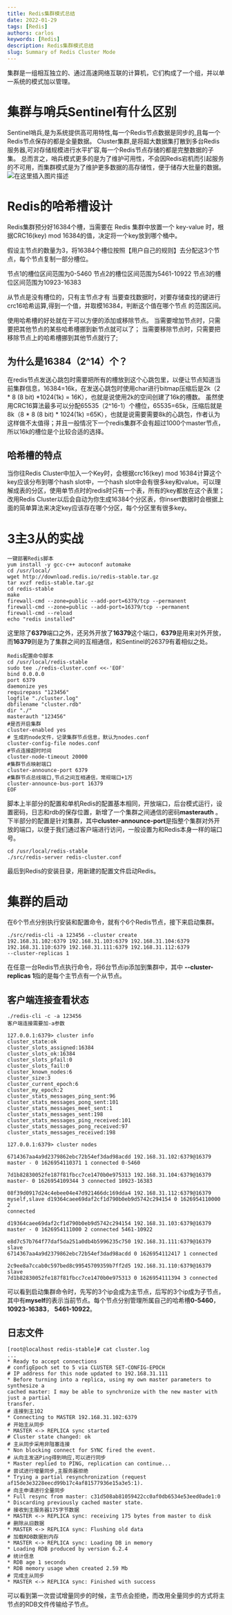 ```yaml
---
title: Redis集群模式总结
date: 2022-01-29
tags: [Redis]
authors: carlos
keywords: [Redis]
description: Redis集群模式总结
slug: Summary of Redis Cluster Mode
---
```


集群是一组相互独立的、通过高速网络互联的计算机，它们构成了一个组，并以单一系统的模式加以管理。
<!-- truncate -->

# 集群与哨兵Sentinel有什么区别
Sentinel哨兵,是为系统提供高可用特性,每一个Redis节点数据是同步的,且每一个Redis节点保存的都是全量数据。
Cluster集群,是将超大数据集打散到多台Redis服务器,可对存储规模进行水平扩容,每一个Redis节点存储的都是完整数据的子集。
总而言之，哨兵模式更多的是为了维护可用性，不会因Redis宕机而引起服务的不可用，而集群模式是为了维护更多数据的高存储性，便于储存大批量的数据。
![在这里插入图片描述](https://img-blog.csdnimg.cn/35e3806bfaca450dbc2b01d16b0539cc.png?x-oss-process=image/watermark,type_d3F5LXplbmhlaQ,shadow_50,text_Q1NETiBA5YaN6KeBIOeQhuaDsw==,size_20,color_FFFFFF,t_70,g_se,x_16)
# Redis的哈希槽设计
Redis集群预分好16384个槽，当需要在 Redis 集群中放置一个 key-value 时，根据CRC16(key) mod 16384的值，决定将一个key放到哪个桶中。

假设主节点的数量为3，将16384个槽位按照【用户自己的规则】去分配这3个节点，每个节点复制一部分槽位。

节点1的槽位区间范围为0-5460
节点2的槽位区间范围为5461-10922
节点3的槽位区间范围为10923-16383

从节点是没有槽位的，只有主节点才有
当要查找数据时，对要存储查找的键进行crc16哈希运算,得到一个值，并取模16384，判断这个值在哪个节点
的范围区间。

使用哈希槽的好处就在于可以方便的添加或移除节点。
当需要增加节点时，只需要把其他节点的某些哈希槽挪到新节点就可以了；
当需要移除节点时，只需要把移除节点上的哈希槽挪到其他节点就行了;
## 为什么是16384（2^14）个？
在redis节点发送心跳包时需要把所有的槽放到这个心跳包里，以便让节点知道当前集群信息，16384=16k，在发送心跳包时使用char进行bitmap压缩后是2k（2 * 8 (8 bit) *1024(1k) = 16K），也就是说使用2k的空间创建了16k的槽数。
虽然使用CRC16算法最多可以分配65535（2^16-1）个槽位，65535=65k，压缩后就是8k（8 * 8 (8 bit) * 1024(1k) =65K），也就是说需要需要8k的心跳包，作者认为这样做不太值得；并且一般情况下一个redis集群不会有超过1000个master节点，所以16k的槽位是个比较合适的选择。
## 哈希槽的特点
当你往Redis Cluster中加入一个Key时，会根据crc16(key) mod 16384计算这个key应该分布到哪个hash slot中，一个hash slot中会有很多key和value。可以理解成表的分区，使用单节点时的redis时只有一个表，所有的key都放在这个表里；改用Redis Cluster以后会自动为你生成16384个分区表，你insert数据时会根据上面的简单算法来决定key应该存在哪个分区，每个分区里有很多key。

# 3主3从的实战

```
一键部署Redis脚本
yum install -y gcc-c++ autoconf automake
cd /usr/local/
wget http://download.redis.io/redis-stable.tar.gz
tar xvzf redis-stable.tar.gz
cd redis-stable
make
firewall-cmd --zone=public --add-port=6379/tcp --permanent
firewall-cmd --zone=public --add-port=16379/tcp --permanent
firewall-cmd --reload
echo "redis installed"
```
这里除了**6379**端口之外，还另外开放了**16379**这个端口，**6379**是用来对外开放，而**16379**则是为了集群之间的互相通信，和Sentinel的26379有着相似之处。

```
Redis配置命令脚本
cd /usr/local/redis-stable
sudo tee ./redis-cluster.conf <<-'EOF'
bind 0.0.0.0
port 6379
daemonize yes
requirepass "123456"
logfile "./cluster.log"
dbfilename "cluster.rdb"
dir "./"
masterauth "123456"
#是否开启集群
cluster-enabled yes
# 生成的node文件，记录集群节点信息，默认为nodes.conf
cluster-config-file nodes.conf
#节点连接超时时间
cluster-node-timeout 20000
#集群节点映射端口
cluster-announce-port 6379
#集群节点总线端口,节点之间互相通信，常规端口+1万
cluster-announce-bus-port 16379
EOF
```
脚本上半部分的配置和单机Redis的配置基本相同，开放端口，后台模式运行，设置密码，日志和rdb的保存位置，新增了一个集群之间通信的密码**masterauth** 。
下半部分的配置是针对集群，其中**cluster-announce-port**是指整个集群对外开放的端口，以便于我们通过客户端进行访问，一般设置为和Redis本身一样的端口号。

```
cd /usr/local/redis-stable
./src/redis-server redis-cluster.conf
```
最后到Redis的安装目录，用新建的配置文件启动Redis。

# 集群的启动
在6个节点分别执行安装和配置命令，就有个6个Redis节点，接下来启动集群。

```
./src/redis-cli -a 123456 --cluster create 
192.168.31.102:6379 192.168.31.103:6379 192.168.31.104:6379
192.168.31.110:6379 192.168.31.111:6379 192.168.31.112:6379
--cluster-replicas 1
```
在任意一台Redis节点执行命令，将6台节点ip添加到集群中，其中 **--cluster-replicas 1**指的是每个主节点有一个从节点。

## 客户端连接查看状态

```
./redis-cli -c -a 123456 
客户端连接需要加-a参数
```

```
127.0.0.1:6379> cluster info
cluster_state:ok
cluster_slots_assigned:16384
cluster_slots_ok:16384
cluster_slots_pfail:0
cluster_slots_fail:0
cluster_known_nodes:6
cluster_size:3
cluster_current_epoch:6
cluster_my_epoch:2
cluster_stats_messages_ping_sent:96
cluster_stats_messages_pong_sent:101
cluster_stats_messages_meet_sent:1
cluster_stats_messages_sent:198
cluster_stats_messages_ping_received:101
cluster_stats_messages_pong_received:97
cluster_stats_messages_received:198

127.0.0.1:6379> cluster nodes

6714367aa4a9d2379862ebc72b54ef3dad98acdd 192.168.31.102:6379@16379
master - 0 1626954110371 1 connected 0-5460

7d1b82830052fe187f81fbcc7ce1470b0e975313 192.168.31.104:6379@16379
master- 0 1626954109344 3 connected 10923-16383

08f39d0917d24c4ebee04e47d921466dc169dda4 192.168.31.112:6379@16379
myself,slave d19364caee69daf2cf1d790b0eb9d5742c294154 0 1626954110000 2
connected

d19364caee69daf2cf1d790b0eb9d5742c294154 192.168.31.103:6379@16379
master - 0 1626954111000 2 connected 5461-10922

e8d7c57b764f77daf5da251a0db4b5996235c750 192.168.31.111:6379@16379 slave
6714367aa4a9d2379862ebc72b54ef3dad98acdd 0 1626954112417 1 connected

2c9ee8a7ccab0c597bed8c99545709359b7ff2d5 192.168.31.110:6379@16379 slave
7d1b82830052fe187f81fbcc7ce1470b0e975313 0 1626954111394 3 connected
```
可以看到启动集群命令时，先写的3个ip会成为主节点，后写的3个ip成为子节点，其中有**myself**的表示当前节点。每个节点分别管理所属自己的哈希槽**0-5460**，**10923-16383**， **5461-10922**。

## 日志文件

```
[root@localhost redis-stable]# cat cluster.log
...
* Ready to accept connections
# configEpoch set to 5 via CLUSTER SET-CONFIG-EPOCH
# IP address for this node updated to 192.168.31.111
* Before turning into a replica, using my own master parameters to synthesize a
cached master: I may be able to synchronize with the new master with just a partial
transfer.
# 连接到主102
* Connecting to MASTER 192.168.31.102:6379
# 开始主从同步
* MASTER <-> REPLICA sync started
# Cluster state changed: ok
# 主从同步采用非阻塞连接
* Non blocking connect for SYNC fired the event.
# 从向主发送Ping得到响应,可以进行同步
* Master replied to PING, replication can continue...
# 尝试进行增量同步,主服务器拒绝
* Trying a partial resynchronization (request
af15de3e3228eecd99b17c4af81577936e15a3e5:1).
# 向主申请进行全量同步
* Full resync from master: c31d508ab81059422cc0af0db6534e53eed0ade1:0
* Discarding previously cached master state.
# 接收到主服务器175字节数据
* MASTER <-> REPLICA sync: receiving 175 bytes from master to disk
# 删除从旧数据
* MASTER <-> REPLICA sync: Flushing old data
# 加载RDB数据到内存
* MASTER <-> REPLICA sync: Loading DB in memory
* Loading RDB produced by version 6.2.4
# 统计信息
* RDB age 1 seconds
* RDB memory usage when created 2.59 Mb
# 完成主从同步
* MASTER <-> REPLICA sync: Finished with success
```
可以看到第一次尝试增量同步的时候，主节点会拒绝，而改用全量同步的方式将主节点的RDB文件传输给子节点。

